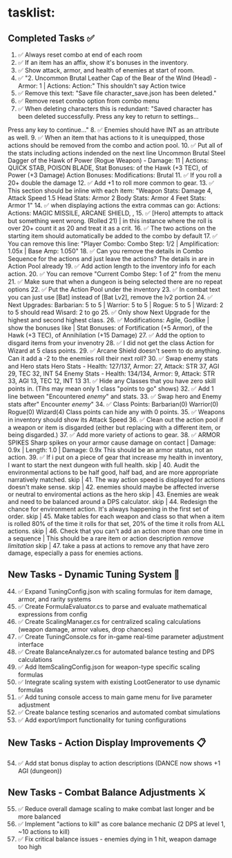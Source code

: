 # tasklist:

## Completed Tasks ✅

1. ✅ Always reset combo at end of each room
2. ✅ If an item has an affix, show it's bonuses in the inventory.
3. ✅ Show attack, armor, and health of enemies at start of room.
4. ✅ "2. Uncommon Brutal Leather Cap of the Bear of the Wind (Head) - Armor: 1 | Actions: Action:"  This shouldn't say Action twice
5. ✅ Remove this text: "Save file character_save.json has been deleted."
6. ✅ Remove reset combo option from combo menu
7. ✅ When deleting characters this is redundant: "Saved character has been deleted successfully.
Press any key to return to settings...

Press any key to continue..."
8. ✅ Enemies should have INT as an attribute as well.
9. ✅ When an item that has actions to it is unequipped, those actions should be removed from the combo and action pool.
10. ✅ Put all of the stats including actions indended on the next line
Uncommon Brutal Steel Dagger of the Hawk of Power (Rogue Weapon) - Damage: 11 | Actions: QUICK STAB, POISON BLADE,
    Stat Bonuses: of the Hawk (+3 TEC), of Power (+3 Damage)
    Action Bonuses:
    Modifications: Brutal
11. ✅ If you roll a 20+ double the damage
12. ✅ Add +1 to roll more common to gear.
13. ✅ This section should be inline with each item:
  "Weapon Stats: Damage 4, Attack Speed 1.5
  Head Stats: Armor 2
  Body Stats: Armor 4
  Feet Stats: Armor 1"
14. ✅ when displaying actions the extra commas can go:     Actions: Actions: MAGIC MISSILE, ARCANE SHIELD, ,
15. ✅ [Hero] attempts to attack but something went wrong. (Rolled 21) | in this instance where the roll is over 20+ count it as 20 and treat it as a crit.
16. ✅ The two actions on the starting item should automatically be added to the combo by default
17. ✅ You can remove this line: "Player Combo: Combo Step: 1/2 | Amplification: 1.05x | Base Amp: 1.050"
18. ✅ Can you remove the details in Combo Sequence for the actions and just leave the actions?  The details in are in Action Pool already
19. ✅ Add action length to the inventory info for each action.
20. ✅ You can remove "Current Combo Step: 1 of 2" from the menu
21. ✅ Make sure that when a dungeon is being selected there are no repeat options
22. ✅ Put the Action Pool under the inventory
23. ✅ In combat text you can just use [Bat] instead of [Bat Lv2], remove the lv2 portion
24. ✅ Next Upgrades: Barbarian: 5 to 5 | Warrior: 5 to 5 | Rogue: 5 to 5 | Wizard: 2 to 5  should read Wisard: 2 to go
25. ✅ Only show Next Upgrade for the highest and second highest class.
26. ✅  Modifications: Agile, Godlike | show the bonuses like | Stat Bonuses: of Fortification (+5 Armor), of the Hawk (+3 TEC), of Annihilation (+15 Damage)
27. ✅ Add the option to disgard items from your invenotry
28. ✅ I did not get the class Action for Wizard at 5 class points.
29. ✅ Arcane Shield doesn't seem to do anything.  Can it add a -2 to the enemies roll their next roll?
30. ✅ Swap enemy stats and Hero stats Hero Stats - Health: 127/137, Armor: 27, Attack: STR 37, AGI 29, TEC 32, INT 54
Enemy Stats - Health: 134/134, Armor: 9, Attack: STR 33, AGI 13, TEC 12, INT 13
31. ✅ Hide any Classes that you have zero skill points in.  (Tihs may mean only 1 class "points to go" shows)
32. ✅ Add 1 line between "Encountered *enemy*" and stats.
33. ✅ Swap hero and Enemy stats after" Encounter *enemy*"
34. ✅ Class Points: Barbarian(0) Warrior(0) Rogue(0) Wizard(4) Class points can hide any with 0 points.
35. ✅ Weapons in inventory should show its Attack Speed
36. ✅ Clean out the action pool if a weapon or item is disgarded (either but replacing with a different item, or being disgarded.)
37. ✅ Add more variety of actions to gear.
38. ✅ ARMOR SPIKES
      Sharp spikes on your armor cause damage on contact | Damage: 0.9x | Length: 1.0 | Damage: 0.9x
      This should be an armor status, not an action.
39. ✅ If i put on a piece of gear that increase my health in inventory, I want to start the next dungeon with full health.
skip | 40. Audit the environmental actions to be half good, half bad, and are more appropriate narratively matched.
skip | 41. The way action speed is displayed for actions doesn't make sense.
skip | 42. enemies should maybe be affected inverse or neutral to enviromental actions as the hero
skip | 43. Enemies are weak and need to be balanced around a DPS calculator.
skip | 44. Redesign the chance for environment action.  It's always happening in the first set of order.
skip | 45. Make tables for each weapon and class so that when a item is rolled 80% of the time it rolls for that set, 20% of the time it rolls from ALL actions.
skip | 46. Check that you can't add an action more than one time in a sequence | This should be a rare item or action description *remove limitation*
skip | 47. take a pass at actions to remove any that have zero damage, especially a pass for enemies actions.


## New Tasks - Dynamic Tuning System 🔧

44. ✅ Expand TuningConfig.json with scaling formulas for item damage, armor, and rarity systems
45. ✅ Create FormulaEvaluator.cs to parse and evaluate mathematical expressions from config
46. ✅ Create ScalingManager.cs for centralized scaling calculations (weapon damage, armor values, drop chances)
47. ✅ Create TuningConsole.cs for in-game real-time parameter adjustment interface
48. ✅ Create BalanceAnalyzer.cs for automated balance testing and DPS calculations
49. ✅ Add ItemScalingConfig.json for weapon-type specific scaling formulas
50. ✅ Integrate scaling system with existing LootGenerator to use dynamic formulas
51. ✅ Add tuning console access to main game menu for live parameter adjustment
52. ✅ Create balance testing scenarios and automated combat simulations
53. ✅ Add export/import functionality for tuning configurations

## New Tasks - Action Display Improvements 📋

54. ✅ Add stat bonus display to action descriptions (DANCE now shows +1 AGI (dungeon))

## New Tasks - Combat Balance Adjustments ⚔️

55. ✅ Reduce overall damage scaling to make combat last longer and be more balanced
56. ✅ Implement "actions to kill" as core balance mechanic (2 DPS at level 1, ~10 actions to kill)
57. ✅ Fix critical balance issues - enemies dying in 1 hit, weapon damage too high